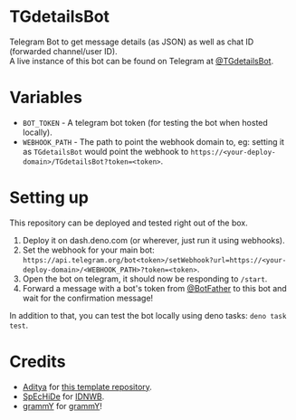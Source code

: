 # TGdetailsBot

Telegram Bot to get message details (as JSON) as well as chat ID (forwarded channel/user ID).  
A live instance of this bot can be found on Telegram at [@TGdetailsBot](https://TGdetailsBot.t.me).


# Variables

- `BOT_TOKEN` - A telegram bot token (for testing the bot when hosted locally).
- `WEBHOOK_PATH` - The path to point the webhook domain to, eg: setting it as
  `TGdetailsBot` would point the webhook to
  `https://<your-deploy-domain>/TGdetailsBot?token=<token>`.

# Setting up

This repository can be deployed and tested right out of the box.

1. Deploy it on dash.deno.com (or wherever, just run it using webhooks).
2. Set the webhook for your main bot:
   `https://api.telegram.org/bot<token>/setWebhook?url=https://<your-deploy-domain>/<WEBHOOK_PATH>?token=<token>`.
3. Open the bot on telegram, it should now be responding to `/start`.
4. Forward a message with a bot's token from
   [@BotFather](https://BotFather.t.me/) to this bot and wait for the
   confirmation message!

In addition to that, you can test the bot locally using deno tasks:
`deno task test`.

# Credits

- [Aditya](https://xditya.me) for
  [this template repository](https://github.com/xditya/GrammyCloneBot).
- [SpEcHiDe](https://www.shrimadhavuk.me/) for
  [IDNWB](https://github.com/SpEcHiDe/IDNWB).
- [grammY](https://github.com/grammyjs/) for [grammY](https://grammy.dev)!

